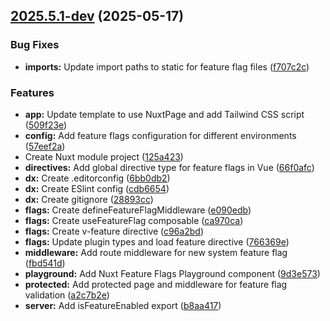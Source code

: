 ## [2025.5.1-dev](https://github.com/nicokempe/nuxt-feature-flags-module/compare/6bb0db20595dc370258db27b8d8af33faab16104...2025.5.1-dev) (2025-05-17)


### Bug Fixes

* **imports:** Update import paths to static for feature flag files ([f707c2c](https://github.com/nicokempe/nuxt-feature-flags-module/commit/f707c2ccf83cbb7100464193e7959967a63f687f))


### Features

* **app:** Update template to use NuxtPage and add Tailwind CSS script ([509f23e](https://github.com/nicokempe/nuxt-feature-flags-module/commit/509f23ec79abf13484d0dc92490c8ccdca9d710a))
* **config:** Add feature flags configuration for different environments ([57eef2a](https://github.com/nicokempe/nuxt-feature-flags-module/commit/57eef2a33408dcb3105d1ed883d87420775a8522))
* Create Nuxt module project ([125a423](https://github.com/nicokempe/nuxt-feature-flags-module/commit/125a4232b8b8c6b0669a188026e6db62ab09ec84))
* **directives:** Add global directive type for feature flags in Vue ([66f0afc](https://github.com/nicokempe/nuxt-feature-flags-module/commit/66f0afc23f053431a9157a9e7360df3fdcf32b75))
* **dx:** Create .editorconfig ([6bb0db2](https://github.com/nicokempe/nuxt-feature-flags-module/commit/6bb0db20595dc370258db27b8d8af33faab16104))
* **dx:** Create ESlint config ([cdb6654](https://github.com/nicokempe/nuxt-feature-flags-module/commit/cdb665415a3e5edff475ffb275369ff810f25d99))
* **dx:** Create gitignore ([28893cc](https://github.com/nicokempe/nuxt-feature-flags-module/commit/28893ccc50b06254b315ac5a6eef56e2d1d2de26))
* **flags:** Create defineFeatureFlagMiddleware ([e090edb](https://github.com/nicokempe/nuxt-feature-flags-module/commit/e090edbb1bdde9b65544e373ac764cce3e459505))
* **flags:** Create useFeatureFlag composable ([ca970ca](https://github.com/nicokempe/nuxt-feature-flags-module/commit/ca970cae25a3064ada8887e1be0441b14cdf81ff))
* **flags:** Create v-feature directive ([c96a2bd](https://github.com/nicokempe/nuxt-feature-flags-module/commit/c96a2bd10c9b30a7fd42412b53e68c80b4a14e2e))
* **flags:** Update plugin types and load feature directive ([766369e](https://github.com/nicokempe/nuxt-feature-flags-module/commit/766369e37ce9a0f106f291c9edaeeebf561d89a7))
* **middleware:** Add route middleware for new system feature flag ([fbd541d](https://github.com/nicokempe/nuxt-feature-flags-module/commit/fbd541d3b352762a2bb07992635a983881033d88))
* **playground:** Add Nuxt Feature Flags Playground component ([9d3e573](https://github.com/nicokempe/nuxt-feature-flags-module/commit/9d3e573c089d0c3b15996ffb3c261e47a11599a4))
* **protected:** Add protected page and middleware for feature flag validation ([a2c7b2e](https://github.com/nicokempe/nuxt-feature-flags-module/commit/a2c7b2e7ca8c511d1c771e1a326a5159afa9ef47))
* **server:** Add isFeatureEnabled export ([b8aa417](https://github.com/nicokempe/nuxt-feature-flags-module/commit/b8aa417e0dd3f80331caf76be70d0a5454c52825))



